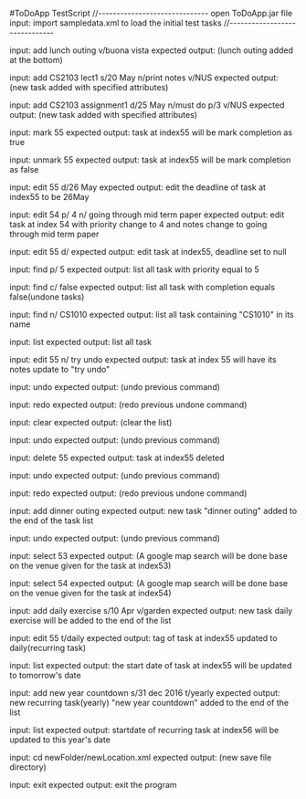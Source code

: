 #ToDoApp TestScript
//------------------------------
open ToDoApp.jar file
input: import sampledata.xml
to load the initial test tasks
//------------------------------

input: add lunch outing v/buona vista
expected output: (lunch outing added at the bottom)

input: add CS2103 lect1 s/20 May n/print notes v/NUS
expected output: (new task added with specified attributes)

input: add CS2103 assignment1 d/25 May n/must do p/3 v/NUS
expected output: (new task added with specified attributes)

input: mark 55
expected output: task at index55 will be mark completion as true

input: unmark 55
expected output: task at index55 will be mark completion as false

input: edit 55 d/26 May
expected output: edit the deadline of task at index55 to be 26May

input: edit 54 p/ 4 n/ going through mid term paper
expected output: edit task at index 54 with priority change to 4 and notes change to going through mid term paper

input: edit 55 d/
expected output: edit task at index55, deadline set to null 

input: find p/ 5
expected output: list all task with priority equal to 5

input: find c/ false
expected output: list all task with completion equals false(undone tasks)

input: find n/ CS1010
expected output: list all task containing "CS1010" in its name

input: list
expected output: list all task

input: edit 55 n/ try undo
expected output: task at index 55 will have its notes update to "try undo"

input: undo
expected output: (undo previous command)

input: redo
expected output: (redo previous undone command)

input: clear
expected output: (clear the list)

input: undo
expected output: (undo previous command)

input: delete 55
expected output: task at index55 deleted

input: undo
expected output: (undo previous command)

input: redo
expected output: (redo previous undone command)

input: add dinner outing
expected output: new task "dinner outing" added to the end of the task list

input: undo
expected output: (undo previous command)

input: select 53
expected output: (A google map search will be done base on the venue given for the task at index53)

input: select 54
expected output: (A google map search will be done base on the venue given for the task at index54)

input: add daily exercise s/10 Apr v/garden
expected output: new task daily exercise will be added to the end of the list

input: edit 55 t/daily
expected output: tag of task at index55 updated to daily(recurring task)

input: list
expected output: the start date of task at index55 will be updated to tomorrow's date

input: add new year countdown s/31 dec 2016 t/yearly
expected output: new recurring task(yearly) "new year countdown" added to the end of the list

input: list
expected output: startdate of recurring task at index56 will be updated to this year's date 

input: cd newFolder/newLocation.xml
expected output: (new save file directory)

input: exit
expected output: exit the program
